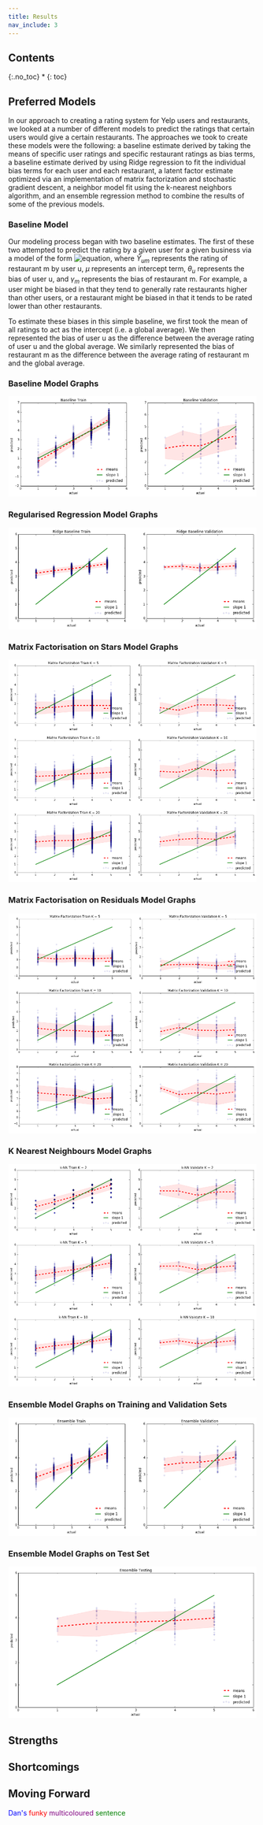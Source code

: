 ```yaml
---
title: Results
nav_include: 3
---
```


## Contents
{:.no_toc}
*
{: toc}

## Preferred Models
In our approach to creating a rating system for Yelp users and restaurants, we looked at a number of different models to predict the ratings that certain users would give a certain restaurants.  The approaches we took to create these models were the following: a baseline estimate derived by taking the means of specific user ratings and specific restaurant ratings as bias terms, a baseline estimate derived by using Ridge regression to fit the individual bias terms for each user and each restaurant, a latent factor estimate optimized via an implementation of matrix factorization and stochastic gradient descent, a neighbor model fit using the k-nearest neighbors algorithm, and an ensemble regression method to combine the results of some of the previous models.

### Baseline Model 
Our modeling process began with two baseline estimates.  The first of these two attempted to predict the rating by a given user for a given business via a model of the form ![equation](http://www.sciweavers.org/upload/Tex2Img_1512696289/eqn.png), where $\hat{Y}_{um}$ represents the rating of restaurant m by user u, $\mu$ represents an intercept term, $\theta_u$ represents the bias of user u, and $\gamma_m$ represents the bias of restaurant m.  For example, a user might be biased in that they tend to generally rate restaurants higher than other users, or a restaurant might be biased in that it tends to be rated lower than other restaurants.

To estimate these biases in this simple baseline, we first took the mean of all ratings to act as the intercept (i.e. a global average).  We then represented the bias of user u as the difference between the average rating of user u and the global average.  We similarly represented the bias of restaurant m as the difference between the average rating of restaurant m and the global average.

### Baseline Model Graphs
![png](graphs/basemodel.png)

### Regularised Regression Model Graphs
![png](graphs/regularisedregression.png)

### Matrix Factorisation on Stars Model Graphs
![png](graphs/matfactstars.png)

### Matrix Factorisation on Residuals Model Graphs
![png](graphs/matfactresid.png)

### K Nearest Neighbours Model Graphs
![png](graphs/KNN.png)

### Ensemble Model Graphs on Training and Validation Sets
![png](graphs/ensembletrainval.png)

### Ensemble Model Graphs on Test Set
![png](graphs/ensembletest.png)


## Strengths

## Shortcomings

## Moving Forward

<span style="color:blue">Dan's</span> <span style="color:red">funky</span> <span style="color:purple">multicoloured</span> <span style="color:green">sentence</span>




